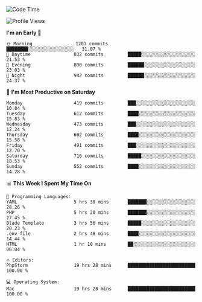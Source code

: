 <!--START_SECTION:waka-->
![Code Time](http://img.shields.io/badge/Code%20Time-2%2C723%20hrs%2058%20mins-blue)

![Profile Views](http://img.shields.io/badge/Profile%20Views-0-blue)

**I'm an Early 🐤** 

```text
🌞 Morning                1201 commits        ████████░░░░░░░░░░░░░░░░░   31.07 % 
🌆 Daytime                832 commits         █████░░░░░░░░░░░░░░░░░░░░   21.53 % 
🌃 Evening                890 commits         ██████░░░░░░░░░░░░░░░░░░░   23.03 % 
🌙 Night                  942 commits         ██████░░░░░░░░░░░░░░░░░░░   24.37 % 
```
📅 **I'm Most Productive on Saturday** 

```text
Monday                   419 commits         ███░░░░░░░░░░░░░░░░░░░░░░   10.84 % 
Tuesday                  612 commits         ████░░░░░░░░░░░░░░░░░░░░░   15.83 % 
Wednesday                473 commits         ███░░░░░░░░░░░░░░░░░░░░░░   12.24 % 
Thursday                 602 commits         ████░░░░░░░░░░░░░░░░░░░░░   15.58 % 
Friday                   491 commits         ███░░░░░░░░░░░░░░░░░░░░░░   12.70 % 
Saturday                 716 commits         █████░░░░░░░░░░░░░░░░░░░░   18.53 % 
Sunday                   552 commits         ████░░░░░░░░░░░░░░░░░░░░░   14.28 % 
```


📊 **This Week I Spent My Time On** 

```text
💬 Programming Languages: 
YAML                     5 hrs 30 mins       ███████░░░░░░░░░░░░░░░░░░   28.26 % 
PHP                      5 hrs 20 mins       ███████░░░░░░░░░░░░░░░░░░   27.45 % 
Blade Template           3 hrs 56 mins       █████░░░░░░░░░░░░░░░░░░░░   20.23 % 
.env file                2 hrs 48 mins       ████░░░░░░░░░░░░░░░░░░░░░   14.44 % 
HTML                     1 hr 10 mins        ██░░░░░░░░░░░░░░░░░░░░░░░   06.04 % 

🔥 Editors: 
PhpStorm                 19 hrs 28 mins      █████████████████████████   100.00 % 

💻 Operating System: 
Mac                      19 hrs 28 mins      █████████████████████████   100.00 % 
```


<!--END_SECTION:waka-->
